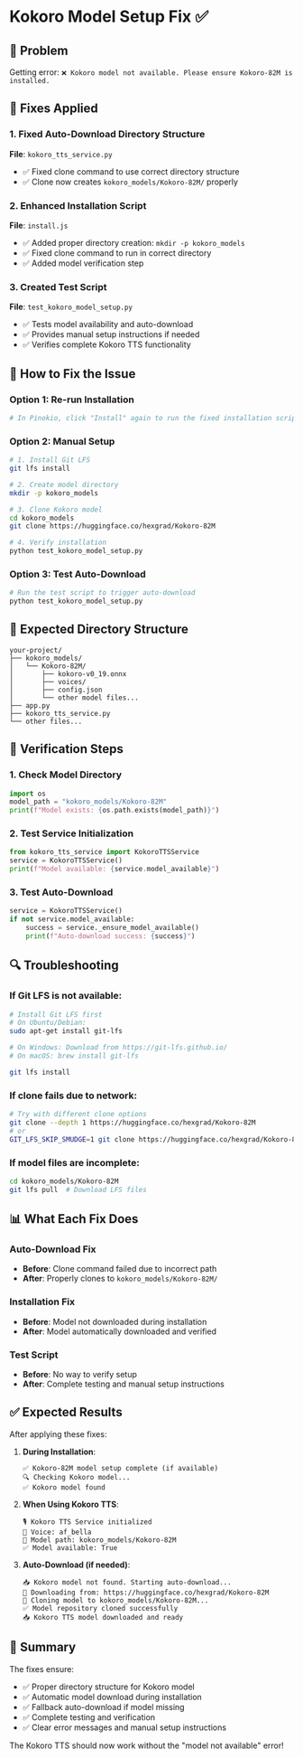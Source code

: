 # Kokoro Model Setup Fix ✅

## 🐛 Problem
Getting error: `❌ Kokoro model not available. Please ensure Kokoro-82M is installed.`

## 🔧 Fixes Applied

### 1. **Fixed Auto-Download Directory Structure**
**File**: `kokoro_tts_service.py`
- ✅ Fixed clone command to use correct directory structure
- ✅ Clone now creates `kokoro_models/Kokoro-82M/` properly

### 2. **Enhanced Installation Script**
**File**: `install.js`
- ✅ Added proper directory creation: `mkdir -p kokoro_models`
- ✅ Fixed clone command to run in correct directory
- ✅ Added model verification step

### 3. **Created Test Script**
**File**: `test_kokoro_model_setup.py`
- ✅ Tests model availability and auto-download
- ✅ Provides manual setup instructions if needed
- ✅ Verifies complete Kokoro TTS functionality

## 🚀 How to Fix the Issue

### **Option 1: Re-run Installation**
```bash
# In Pinokio, click "Install" again to run the fixed installation script
```

### **Option 2: Manual Setup**
```bash
# 1. Install Git LFS
git lfs install

# 2. Create model directory
mkdir -p kokoro_models

# 3. Clone Kokoro model
cd kokoro_models
git clone https://huggingface.co/hexgrad/Kokoro-82M

# 4. Verify installation
python test_kokoro_model_setup.py
```

### **Option 3: Test Auto-Download**
```bash
# Run the test script to trigger auto-download
python test_kokoro_model_setup.py
```

## 📁 Expected Directory Structure
```
your-project/
├── kokoro_models/
│   └── Kokoro-82M/
│       ├── kokoro-v0_19.onnx
│       ├── voices/
│       ├── config.json
│       └── other model files...
├── app.py
├── kokoro_tts_service.py
└── other files...
```

## 🧪 Verification Steps

### **1. Check Model Directory**
```python
import os
model_path = "kokoro_models/Kokoro-82M"
print(f"Model exists: {os.path.exists(model_path)}")
```

### **2. Test Service Initialization**
```python
from kokoro_tts_service import KokoroTTSService
service = KokoroTTSService()
print(f"Model available: {service.model_available}")
```

### **3. Test Auto-Download**
```python
service = KokoroTTSService()
if not service.model_available:
    success = service._ensure_model_available()
    print(f"Auto-download success: {success}")
```

## 🔍 Troubleshooting

### **If Git LFS is not available:**
```bash
# Install Git LFS first
# On Ubuntu/Debian:
sudo apt-get install git-lfs

# On Windows: Download from https://git-lfs.github.io/
# On macOS: brew install git-lfs

git lfs install
```

### **If clone fails due to network:**
```bash
# Try with different clone options
git clone --depth 1 https://huggingface.co/hexgrad/Kokoro-82M
# or
GIT_LFS_SKIP_SMUDGE=1 git clone https://huggingface.co/hexgrad/Kokoro-82M
```

### **If model files are incomplete:**
```bash
cd kokoro_models/Kokoro-82M
git lfs pull  # Download LFS files
```

## 📊 What Each Fix Does

### **Auto-Download Fix**
- **Before**: Clone command failed due to incorrect path
- **After**: Properly clones to `kokoro_models/Kokoro-82M/`

### **Installation Fix**
- **Before**: Model not downloaded during installation
- **After**: Model automatically downloaded and verified

### **Test Script**
- **Before**: No way to verify setup
- **After**: Complete testing and manual setup instructions

## ✅ Expected Results

After applying these fixes:

1. **During Installation**: 
   ```
   ✅ Kokoro-82M model setup complete (if available)
   🔍 Checking Kokoro model...
   ✅ Kokoro model found
   ```

2. **When Using Kokoro TTS**:
   ```
   🎙️ Kokoro TTS Service initialized
   🎤 Voice: af_bella
   📁 Model path: kokoro_models/Kokoro-82M
   ✅ Model available: True
   ```

3. **Auto-Download (if needed)**:
   ```
   📥 Kokoro model not found. Starting auto-download...
   🔗 Downloading from: https://huggingface.co/hexgrad/Kokoro-82M
   🔄 Cloning model to kokoro_models/Kokoro-82M...
   ✅ Model repository cloned successfully
   📥 Kokoro TTS model downloaded and ready
   ```

## 🎯 Summary

The fixes ensure:
- ✅ Proper directory structure for Kokoro model
- ✅ Automatic model download during installation
- ✅ Fallback auto-download if model missing
- ✅ Complete testing and verification
- ✅ Clear error messages and manual setup instructions

The Kokoro TTS should now work without the "model not available" error!